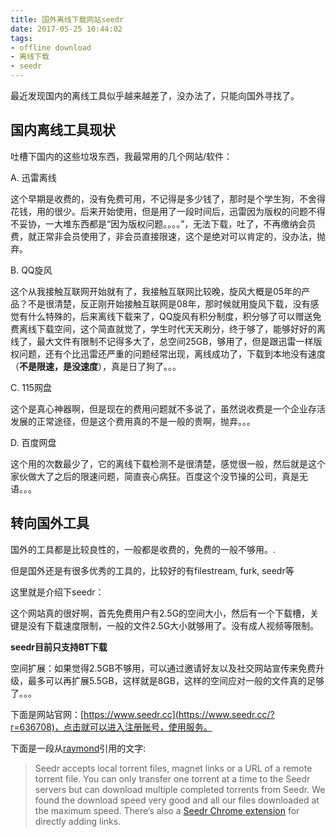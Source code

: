 ```yaml
---
title: 国外离线下载网站seedr
date: 2017-05-25 10:44:02
tags:
- offline download
- 离线下载
- seedr
---
```


最近发现国内的离线工具似乎越来越差了，没办法了，只能向国外寻找了。

## 国内离线工具现状

吐槽下国内的这些垃圾东西，我最常用的几个网站/软件：

A. 迅雷离线
  
  这个早期是收费的，没有免费可用，不记得是多少钱了，那时是个学生狗，不舍得花钱，用的很少。后来开始使用，但是用了一段时间后，迅雷因为版权的问题不得不妥协，一大堆东西都是“因为版权问题。。。。”，无法下载，吐了，不再缴纳会员费，就正常非会员使用了，非会员直接限速，这个是绝对可以肯定的，没办法，抛弃。

B. QQ旋风
  
  这个从我接触互联网开始就有了，我接触互联网比较晚，旋风大概是05年的产品？不是很清楚，反正刚开始接触互联网是08年，那时候就用旋风下载，没有感觉有什么特殊的，后来离线下载来了，QQ旋风有积分制度，积分够了可以赠送免费离线下载空间，这个简直就觉了，学生时代天天刷分，终于够了，能够好好的离线了，最大文件有限制不记得多大了，总空间25GB，够用了，但是跟迅雷一样版权问题，还有个比迅雷还严重的问题经常出现，离线成功了，下载到本地没有速度（**不是限速，是没速度**），真是日了狗了。。。

C. 115网盘

  这个是真心神器啊，但是现在的费用问题就不多说了，虽然说收费是一个企业存活发展的正常途径，但是这个费用真的不是一般的贵啊，抛弃。。。

D. 百度网盘

  这个用的次数最少了，它的离线下载检测不是很清楚，感觉很一般，然后就是这个家伙做大了之后的限速问题，简直丧心病狂。百度这个没节操的公司，真是无语。。。

## 转向国外工具

国外的工具都是比较良性的，一般都是收费的，免费的一般不够用。.

但是国外还是有很多优秀的工具的，比较好的有filestream, furk, seedr等

这里就是介绍下seedr：

这个网站真的很好啊，首先免费用户有2.5G的空间大小，然后有一个下载槽，关键是没有下载速度限制，一般的文件2.5G大小就够用了。没有成人视频等限制。

**seedr目前只支持BT下载**

空间扩展：如果觉得2.5GB不够用，可以通过邀请好友以及社交网站宣传来免费升级，最多可以再扩展5.5GB，这样就是8GB，这样的空间应对一般的文件真的足够了。。。

下面是网站官网：[https://www.seedr.cc](https://www.seedr.cc/?r=636708)，点击就可以进入注册账号，使用服务。

下面是一段从[raymond](https://www.raymond.cc/blog/how-to-download-torrent-if-you-cant-install-and-run-bittorrent-client/)引用的文字:
>Seedr accepts local torrent files, magnet links or a URL of a remote torrent file. You can only transfer one torrent at a time to the Seedr servers but can download multiple completed torrents from Seedr. We found the download speed very good and all our files downloaded at the maximum speed. There’s also a [Seedr Chrome extension](https://chrome.google.com/webstore/detail/seedr/abfimpkhacgimamjbiegeoponlepcbob)  for directly adding links.